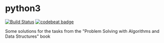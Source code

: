 # python3
[![Build Status](https://travis-ci.org/Evalle/python3.svg?branch=master)](https://travis-ci.org/Evalle/python3) [![codebeat badge](https://codebeat.co/badges/948abb57-8045-4b66-bb06-2ec9c4f08d8f)](https://codebeat.co/projects/github-com-evalle-python3)

Some solutions for the tasks from the "Problem Solving with Algorithms and Data Structures" book
